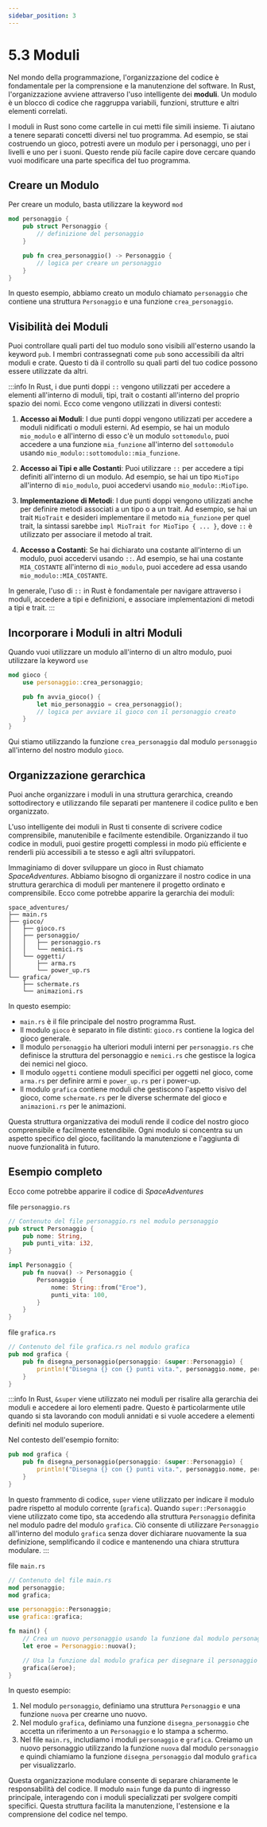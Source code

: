 ```yaml
---
sidebar_position: 3
---
```

# 5.3 Moduli
Nel mondo della programmazione, l'organizzazione del codice è fondamentale per la comprensione e la manutenzione del software. In Rust, l'organizzazione avviene attraverso l'uso intelligente dei **moduli**. Un modulo è un blocco di codice che raggruppa variabili, funzioni, strutture e altri elementi correlati.

I moduli in Rust sono come cartelle in cui metti file simili insieme. Ti aiutano a tenere separati concetti diversi nel tuo programma. Ad esempio, se stai costruendo un gioco, potresti avere un modulo per i personaggi, uno per i livelli e uno per i suoni. Questo rende più facile capire dove cercare quando vuoi modificare una parte specifica del tuo programma.

## Creare un Modulo
Per creare un modulo, basta utilizzare la keyword `mod`

```rust
mod personaggio {
    pub struct Personaggio {
        // definizione del personaggio
    }

    pub fn crea_personaggio() -> Personaggio {
        // logica per creare un personaggio
    }
}
```
In questo esempio, abbiamo creato un modulo chiamato `personaggio` che contiene una struttura `Personaggio` e una funzione `crea_personaggio`.

## Visibilità dei Moduli
Puoi controllare quali parti del tuo modulo sono visibili all'esterno usando la keyword `pub`. I membri contrassegnati come `pub` sono accessibili da altri moduli e crate. Questo ti dà il controllo su quali parti del tuo codice possono essere utilizzate da altri.

:::info
In Rust, i due punti doppi `::` vengono utilizzati per accedere a elementi all'interno di moduli, tipi, trait o costanti all'interno del proprio spazio dei nomi. Ecco come vengono utilizzati in diversi contesti:

1. **Accesso ai Moduli**: I due punti doppi vengono utilizzati per accedere a moduli nidificati o moduli esterni. Ad esempio, se hai un modulo `mio_modulo` e all'interno di esso c'è un modulo `sottomodulo`, puoi accedere a una funzione `mia_funzione` all'interno del `sottomodulo` usando `mio_modulo::sottomodulo::mia_funzione`.

2. **Accesso ai Tipi e alle Costanti**: Puoi utilizzare `::` per accedere a tipi definiti all'interno di un modulo. Ad esempio, se hai un tipo `MioTipo` all'interno di `mio_modulo`, puoi accedervi usando `mio_modulo::MioTipo`.

3. **Implementazione di Metodi**: I due punti doppi vengono utilizzati anche per definire metodi associati a un tipo o a un trait. Ad esempio, se hai un trait `MioTrait` e desideri implementare il metodo `mia_funzione` per quel trait, la sintassi sarebbe `impl MioTrait for MioTipo { ... }`, dove `::` è utilizzato per associare il metodo al trait.

4. **Accesso a Costanti**: Se hai dichiarato una costante all'interno di un modulo, puoi accedervi usando `::`. Ad esempio, se hai una costante `MIA_COSTANTE` all'interno di `mio_modulo`, puoi accedere ad essa usando `mio_modulo::MIA_COSTANTE`.

In generale, l'uso di `::` in Rust è fondamentale per navigare attraverso i moduli, accedere a tipi e definizioni, e associare implementazioni di metodi a tipi e trait.
:::

## Incorporare i Moduli in altri Moduli
Quando vuoi utilizzare un modulo all'interno di un altro modulo, puoi utilizzare la keyword `use`

```rust
mod gioco {
    use personaggio::crea_personaggio;

    pub fn avvia_gioco() {
        let mio_personaggio = crea_personaggio();
        // logica per avviare il gioco con il personaggio creato
    }
}
```

Qui stiamo utilizzando la funzione `crea_personaggio` dal modulo `personaggio` all'interno del nostro modulo `gioco`.

## Organizzazione gerarchica
Puoi anche organizzare i moduli in una struttura gerarchica, creando sottodirectory e utilizzando file separati per mantenere il codice pulito e ben organizzato.

L'uso intelligente dei moduli in Rust ti consente di scrivere codice comprensibile, manutenibile e facilmente estendibile. Organizzando il tuo codice in moduli, puoi gestire progetti complessi in modo più efficiente e renderli più accessibili a te stesso e agli altri sviluppatori.

Immaginiamo di dover sviluppare un gioco in Rust chiamato *SpaceAdventures*. Abbiamo bisogno di organizzare il nostro codice in una struttura gerarchica di moduli per mantenere il progetto ordinato e comprensibile. Ecco come potrebbe apparire la gerarchia dei moduli:

```plaintext
space_adventures/
├── main.rs
├── gioco/
│   ├── gioco.rs
│   ├── personaggio/
│   │   ├── personaggio.rs
│   │   └── nemici.rs
│   └── oggetti/
│       ├── arma.rs
│       └── power_up.rs
└── grafica/
    ├── schermate.rs
    └── animazioni.rs
```

In questo esempio:

- `main.rs` è il file principale del nostro programma Rust.
- Il modulo `gioco` è separato in file distinti: `gioco.rs` contiene la logica del gioco generale.
- Il modulo `personaggio` ha ulteriori moduli interni per `personaggio.rs` che definisce la struttura del personaggio e `nemici.rs` che gestisce la logica dei nemici nel gioco.
- Il modulo `oggetti` contiene moduli specifici per oggetti nel gioco, come `arma.rs` per definire armi e `power_up.rs` per i power-up.
- Il modulo `grafica` contiene moduli che gestiscono l'aspetto visivo del gioco, come `schermate.rs` per le diverse schermate del gioco e `animazioni.rs` per le animazioni.

Questa struttura organizzativa dei moduli rende il codice del nostro gioco comprensibile e facilmente estendibile. Ogni modulo si concentra su un aspetto specifico del gioco, facilitando la manutenzione e l'aggiunta di nuove funzionalità in futuro.

## Esempio completo
Ecco come potrebbe apparire il codice di *SpaceAdventures*

file `personaggio.rs`
```rust
// Contenuto del file personaggio.rs nel modulo personaggio
pub struct Personaggio {
    pub nome: String,
    pub punti_vita: i32,
}

impl Personaggio {
    pub fn nuova() -> Personaggio {
        Personaggio {
            nome: String::from("Eroe"),
            punti_vita: 100,
        }
    }
}
```

file `grafica.rs`
```rust
// Contenuto del file grafica.rs nel modulo grafica
pub mod grafica {
    pub fn disegna_personaggio(personaggio: &super::Personaggio) {
        println!("Disegna {} con {} punti vita.", personaggio.nome, personaggio.punti_vita);
    }
}
```
:::info
In Rust, `&super` viene utilizzato nei moduli per risalire alla gerarchia dei moduli e accedere ai loro elementi padre. Questo è particolarmente utile quando si sta lavorando con moduli annidati e si vuole accedere a elementi definiti nel modulo superiore.

Nel contesto dell'esempio fornito:

```rust
pub mod grafica {
    pub fn disegna_personaggio(personaggio: &super::Personaggio) {
        println!("Disegna {} con {} punti vita.", personaggio.nome, personaggio.punti_vita);
    }
}
```

In questo frammento di codice, `super` viene utilizzato per indicare il modulo padre rispetto al modulo corrente (`grafica`). Quando `super::Personaggio` viene utilizzato come tipo, sta accedendo alla struttura `Personaggio` definita nel modulo padre del modulo `grafica`. Ciò consente di utilizzare `Personaggio` all'interno del modulo `grafica` senza dover dichiarare nuovamente la sua definizione, semplificando il codice e mantenendo una chiara struttura modulare.
:::

file `main.rs`
```rust
// Contenuto del file main.rs
mod personaggio;
mod grafica;

use personaggio::Personaggio;
use grafica::grafica;

fn main() {
    // Crea un nuovo personaggio usando la funzione dal modulo personaggio
    let eroe = Personaggio::nuova();

    // Usa la funzione dal modulo grafica per disegnare il personaggio
    grafica(&eroe);
}
```

In questo esempio:

1. Nel modulo `personaggio`, definiamo una struttura `Personaggio` e una funzione `nuova` per crearne uno nuovo.
2. Nel modulo `grafica`, definiamo una funzione `disegna_personaggio` che accetta un riferimento a un `Personaggio` e lo stampa a schermo.
3. Nel file `main.rs`, includiamo i moduli `personaggio` e `grafica`. Creiamo un nuovo personaggio utilizzando la funzione `nuova` dal modulo `personaggio` e quindi chiamiamo la funzione `disegna_personaggio` dal modulo `grafica` per visualizzarlo.

Questa organizzazione modulare consente di separare chiaramente le responsabilità del codice. Il modulo `main` funge da punto di ingresso principale, interagendo con i moduli specializzati per svolgere compiti specifici. Questa struttura facilita la manutenzione, l'estensione e la comprensione del codice nel tempo.